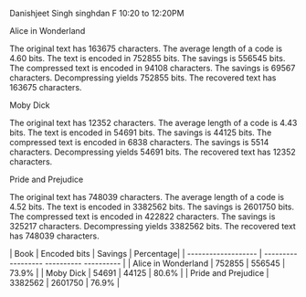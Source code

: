 Danishjeet Singh
singhdan
F 10:20 to 12:20PM

Alice in Wonderland

The original text has 163675 characters.
The average length of a code is 4.60 bits.
The text is encoded in 752855 bits.
The savings is 556545 bits.
The compressed text is encoded in 94108 characters.
The savings is 69567 characters.
Decompressing yields 752855 bits.
The recovered text has 163675 characters.

Moby Dick

The original text has 12352 characters.
The average length of a code is 4.43 bits.
The text is encoded in 54691 bits.
The savings is 44125 bits.
The compressed text is encoded in 6838 characters.
The savings is 5514 characters.
Decompressing yields 54691 bits.
The recovered text has 12352 characters.

Pride and Prejudice

The original text has 748039 characters.
The average length of a code is 4.52 bits.
The text is encoded in 3382562 bits.
The savings is 2601750 bits.
The compressed text is encoded in 422822 characters.
The savings is 325217 characters.
Decompressing yields 3382562 bits.
The recovered text has 748039 characters.

|      Book           |  Encoded bits      |  Savings  |  Percentage|
| ------------------- | ------------------   ----------  ---------- |
| Alice in Wonderland |         752855     |    556545 |  73.9%     |
| Moby Dick           | 54691              |     44125 |  80.6%     |
| Pride and Prejudice | 3382562            |   2601750 |  76.9%     |
